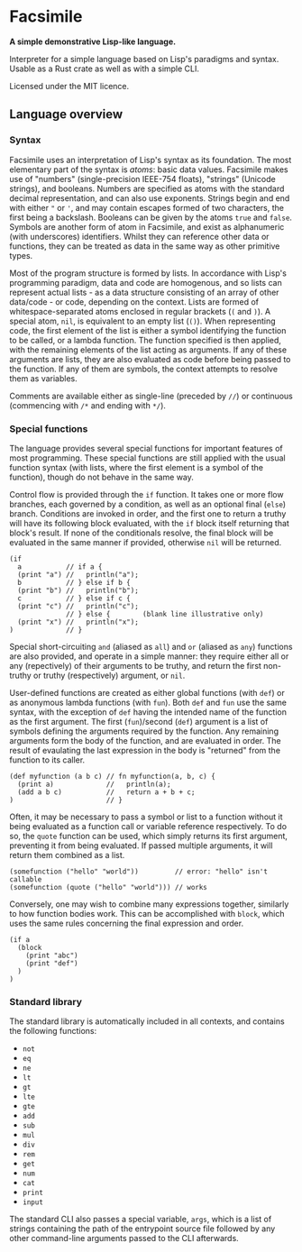 # Facsimile

**A simple demonstrative Lisp-like language.**

Interpreter for a simple language based on Lisp's paradigms and syntax. Usable
as a Rust crate as well as with a simple CLI.

Licensed under the MIT licence.

## Language overview

### Syntax

Facsimile uses an interpretation of Lisp's syntax as its foundation. The most
elementary part of the syntax is _atoms_: basic data values. Facsimile makes use
of "numbers" (single-precision IEEE-754 floats), "strings" (Unicode strings),
and booleans. Numbers are specified as atoms with the standard decimal
representation, and can also use exponents. Strings begin and end with either
`"` or `'`, and may contain escapes formed of two characters, the first being a
backslash. Booleans can be given by the atoms `true` and `false`. Symbols are
another form of atom in Facsimile, and exist as alphanumeric (with underscores)
identifiers. Whilst they can reference other data or functions, they can be
treated as data in the same way as other primitive types.

Most of the program structure is formed by lists. In accordance with Lisp's
programming paradigm, data and code are homogenous, and so lists can represent
actual lists - as a data structure consisting of an array of other data/code -
or code, depending on the context. Lists are formed of whitespace-separated
atoms enclosed in regular brackets (`(` and `)`). A special atom, `nil`, is
equivalent to an empty list (`()`). When representing code, the first element of
the list is either a symbol identifying the function to be called, or a lambda
function. The function specified is then applied, with the remaining elements of
the list acting as arguments. If any of these arguments are lists, they are also
evaluated as code before being passed to the function. If any of them are
symbols, the context attempts to resolve them as variables.

Comments are available either as single-line (preceded by `//`) or continuous
(commencing with `/*` and ending with `*/`).

### Special functions

The language provides several special functions for important features of most
programming. These special functions are still applied with the usual function
syntax (with lists, where the first element is a symbol of the function), though
do not behave in the same way.

Control flow is provided through the `if` function. It takes one or more flow
branches, each governed by a condition, as well as an optional final (`else`)
branch. Conditions are invoked in order, and the first one to return a truthy
will have its following block evaluated, with the `if` block itself returning
that block's result. If none of the conditionals resolve, the final block will
be evaluated in the same manner if provided, otherwise `nil` will be returned.

```
(if
  a           // if a {
  (print "a") //   println("a");
  b           // } else if b {
  (print "b") //   println("b");
  c           // } else if c {
  (print "c") //   println("c");
              // } else {        (blank line illustrative only)
  (print "x") //   println("x");
)             // }
```

Special short-circuiting `and` (aliased as `all`) and `or` (aliased as `any`)
functions are also provided, and operate in a simple manner: they require either
all or any (repectively) of their arguments to be truthy, and return the first
non-truthy or truthy (respectively) argument, or `nil`.

User-defined functions are created as either global functions (with `def`) or as
anonymous lambda functions (with `fun`). Both `def` and `fun` use the same
syntax, with the exception of `def` having the intended name of the function as
the first argument. The first (`fun`)/second (`def`) argument is a list of
symbols defining the arguments required by the function. Any remaining arguments
form the body of the function, and are evaluated in order. The result of
evaulating the last expression in the body is "returned" from the function to
its caller.

```
(def myfunction (a b c) // fn myfunction(a, b, c) {
  (print a)             //   println(a);
  (add a b c)           //   return a + b + c;
)                       // }
```

Often, it may be necessary to pass a symbol or list to a function without it
being evaluated as a function call or variable reference respectively. To do so,
the `quote` function can be used, which simply returns its first argument,
preventing it from being evaluated. If passed multiple arguments, it will return
them combined as a list.

```
(somefunction ("hello" "world"))         // error: "hello" isn't callable
(somefunction (quote ("hello" "world"))) // works
```

Conversely, one may wish to combine many expressions together, similarly to how
function bodies work. This can be accomplished with `block`, which uses the same
rules concerning the final expression and order.

```
(if a
  (block
    (print "abc")
    (print "def")
  )
)
```

### Standard library

The standard library is automatically included in all contexts, and contains the
following functions:

- `not`
- `eq`
- `ne`
- `lt`
- `gt`
- `lte`
- `gte`
- `add`
- `sub`
- `mul`
- `div`
- `rem`
- `get`
- `num`
- `cat`
- `print`
- `input`

The standard CLI also passes a special variable, `args`, which is a list of
strings containing the path of the entrypoint source file followed by any other
command-line arguments passed to the CLI afterwards.
